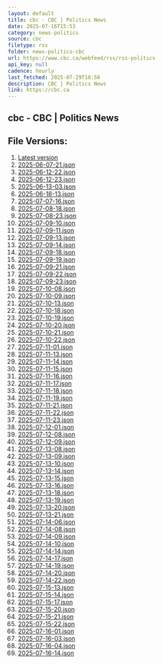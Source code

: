 ```yaml
---
layout: default
title: cbc - CBC | Politics News
date: 2025-07-16T15:53
category: news-politics
source: cbc
filetype: rss
folder: news-politics-cbc
url: https://www.cbc.ca/webfeed/rss/rss-politics
api_key: null
cadence: hourly
last_fetched: 2025-07-29T18:58
description: CBC | Politics News
link: https://cbc.ca
---
```


## cbc - CBC | Politics News

<div id="data-chart"></div>
<div id="data-table"></div>
<script>
document.addEventListener('DOMContentLoaded', function(){
  document.getElementById('data-table').textContent = 'This source isn't supported for tables yet.';
});
</script>

## File Versions:
1. [Latest version](./latest.json)
2. [2025-06-07-21.json](./2025-06-07-21.json)
3. [2025-06-12-22.json](./2025-06-12-22.json)
4. [2025-06-12-23.json](./2025-06-12-23.json)
5. [2025-06-13-03.json](./2025-06-13-03.json)
6. [2025-06-18-13.json](./2025-06-18-13.json)
7. [2025-07-07-16.json](./2025-07-07-16.json)
8. [2025-07-08-18.json](./2025-07-08-18.json)
9. [2025-07-08-23.json](./2025-07-08-23.json)
10. [2025-07-09-10.json](./2025-07-09-10.json)
11. [2025-07-09-11.json](./2025-07-09-11.json)
12. [2025-07-09-13.json](./2025-07-09-13.json)
13. [2025-07-09-14.json](./2025-07-09-14.json)
14. [2025-07-09-18.json](./2025-07-09-18.json)
15. [2025-07-09-19.json](./2025-07-09-19.json)
16. [2025-07-09-21.json](./2025-07-09-21.json)
17. [2025-07-09-22.json](./2025-07-09-22.json)
18. [2025-07-09-23.json](./2025-07-09-23.json)
19. [2025-07-10-08.json](./2025-07-10-08.json)
20. [2025-07-10-09.json](./2025-07-10-09.json)
21. [2025-07-10-13.json](./2025-07-10-13.json)
22. [2025-07-10-18.json](./2025-07-10-18.json)
23. [2025-07-10-19.json](./2025-07-10-19.json)
24. [2025-07-10-20.json](./2025-07-10-20.json)
25. [2025-07-10-21.json](./2025-07-10-21.json)
26. [2025-07-10-22.json](./2025-07-10-22.json)
27. [2025-07-11-01.json](./2025-07-11-01.json)
28. [2025-07-11-13.json](./2025-07-11-13.json)
29. [2025-07-11-14.json](./2025-07-11-14.json)
30. [2025-07-11-15.json](./2025-07-11-15.json)
31. [2025-07-11-16.json](./2025-07-11-16.json)
32. [2025-07-11-17.json](./2025-07-11-17.json)
33. [2025-07-11-18.json](./2025-07-11-18.json)
34. [2025-07-11-19.json](./2025-07-11-19.json)
35. [2025-07-11-21.json](./2025-07-11-21.json)
36. [2025-07-11-22.json](./2025-07-11-22.json)
37. [2025-07-11-23.json](./2025-07-11-23.json)
38. [2025-07-12-01.json](./2025-07-12-01.json)
39. [2025-07-12-08.json](./2025-07-12-08.json)
40. [2025-07-12-09.json](./2025-07-12-09.json)
41. [2025-07-13-08.json](./2025-07-13-08.json)
42. [2025-07-13-09.json](./2025-07-13-09.json)
43. [2025-07-13-10.json](./2025-07-13-10.json)
44. [2025-07-13-14.json](./2025-07-13-14.json)
45. [2025-07-13-15.json](./2025-07-13-15.json)
46. [2025-07-13-16.json](./2025-07-13-16.json)
47. [2025-07-13-18.json](./2025-07-13-18.json)
48. [2025-07-13-19.json](./2025-07-13-19.json)
49. [2025-07-13-20.json](./2025-07-13-20.json)
50. [2025-07-13-21.json](./2025-07-13-21.json)
51. [2025-07-14-06.json](./2025-07-14-06.json)
52. [2025-07-14-08.json](./2025-07-14-08.json)
53. [2025-07-14-09.json](./2025-07-14-09.json)
54. [2025-07-14-10.json](./2025-07-14-10.json)
55. [2025-07-14-14.json](./2025-07-14-14.json)
56. [2025-07-14-17.json](./2025-07-14-17.json)
57. [2025-07-14-19.json](./2025-07-14-19.json)
58. [2025-07-14-20.json](./2025-07-14-20.json)
59. [2025-07-14-22.json](./2025-07-14-22.json)
60. [2025-07-15-13.json](./2025-07-15-13.json)
61. [2025-07-15-14.json](./2025-07-15-14.json)
62. [2025-07-15-17.json](./2025-07-15-17.json)
63. [2025-07-15-20.json](./2025-07-15-20.json)
64. [2025-07-15-21.json](./2025-07-15-21.json)
65. [2025-07-15-22.json](./2025-07-15-22.json)
66. [2025-07-16-01.json](./2025-07-16-01.json)
67. [2025-07-16-03.json](./2025-07-16-03.json)
68. [2025-07-16-04.json](./2025-07-16-04.json)
69. [2025-07-16-14.json](./2025-07-16-14.json)
